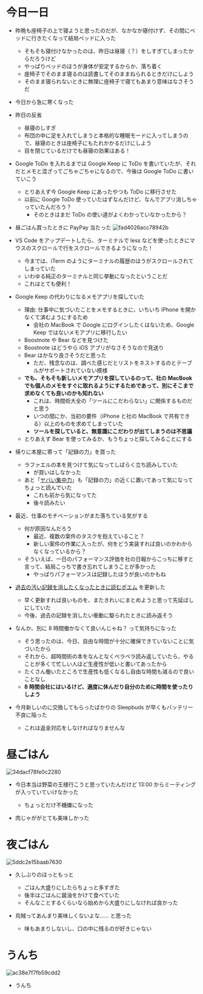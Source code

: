 # 今日一日
- 昨晩も座椅子の上で寝ようと思ったのだが、なかなか寝付けず、その間にベッドに行きたくなって結局ベッドに入った
    - そもそも寝付けなかったのは、昨日は昼寝（？）をしすぎてしまったからだろうけど
    - やっぱりベッドのほうが身体が安定するからか、落ち着く
    - 座椅子でそのまま寝るのは読書してそのままねられるときだけにしよう
    - そのまま寝られないときに無理に座椅子で寝てもあまり意味はなさそうだ

- 今日から急に寒くなった

- 昨日の反省
    - 昼寝のしすぎ
    - 布団の中に足を入れてしまうと本格的な睡眠モードに入ってしまうので、昼寝のときは座椅子にもたれかかるだけにしよう
    - 目を閉じているだけでも昼寝の効果はある！

- Google ToDo を入れるまでは Google Keep に ToDo を書いていたが、それだとメモと混ざってごちゃごちゃになるので、今後は Google ToDo に書いていこう
    - とりあえず今 Google Keep にあったやつも ToDo に移行させた
    - 以前に Google ToDo 使っていたはずなんだけど、なんでアプリ消しちゃっていたんだろう？
        - そのときはまだ ToDo の使い道がよくわかっていなかったから？

- 昼ごはん買ったときに PayPay 当たった
![fad4026acc78942b](https://noraworld.github.io/box-bulbasaur/2019/10/fad4026acc78942b.png)

- VS Code をアップデートしたら、ターミナルで less などを使ったときにマウスのスクロールで行をスクロールできるようになった！
    - 今までは、iTerm のようにターミナルの履歴のほうがスクロールされてしまっていた
    - いわゆる純正のターミナルと同じ挙動になったということだ
    - これはとても便利！

- Google Keep の代わりになるメモアプリを探していた
    - 理由: 仕事中に気づいたことをメモするときに、いちいち iPhone を開かなくて済むようにするため
        - 会社の MacBook で Google にログインしたくはないため、Google Keep ではないメモアプリに移行したい
    - Boostnote や Bear などを見つけた
    - Boostnote はどうやら iOS アプリがなさそうなので見送り
    - Bear はかなり良さそうだと思った
        - ただ、残念なのは、調べた感じだとリストをネストするのとテーブルがサポートされていない模様
    - **でも、そもそも新しいメモアプリを探しているのって、社の MacBook でも個人のメモをすぐに取れるようにするためであって、別にそこまで求めなくても良いのかも知れない**
        - これは、時間術大全の「ツールにこだわらない」に関係するものだと思う
        - いつの間にか、当初の要件（iPhone と社の MacBook で共有できる）以上のものを求めてしまっていた
        - **ツールを探していると、無意識にこだわりが出てしまうのは不思議**
    - とりあえず Bear を使ってみるか、もうちょっと探してみることにする

- 帰りに本屋に寄って「記録の力」を買った
    - ラファエルの本を見つけて気になってしばらく立ち読みしていた
        - が買いはしなかった
    - あと「[ヤバい集中力](https://www.amazon.co.jp/dp/B07X32TV1M)」も「記録の力」の近くに置いてあって気になってちょっと読んでいた
        - これも前から気になってた
        - 後々読みたい

- 最近、仕事のモチベーションがまた落ちている気がする
    - 何が原因なんだろう
        - 最近、複数の案件のタスクを抱えていること？
        - 新しい案件の作業に入ったが、何をどう実装すれば良いのかわからなくなっているから？
    - そういえば、一日のパフォーマンス評価を社の日報からこっちに移すと言って、結局こっちで書き忘れてしまうことが多かった
        - やっぱりパフォーマンスは記録したほうが良いのかもね

- [過去の汚い記録を消したくなったときに読むポエム](/2019/10/12#%E9%81%8E%E5%8E%BB%E3%81%AE%E6%B1%9A%E3%81%84%E8%A8%98%E9%8C%B2%E3%82%92%E6%B6%88%E3%81%97%E3%81%9F%E3%81%8F%E3%81%AA%E3%81%A3%E3%81%9F%E3%81%A8%E3%81%8D%E3%81%AB%E8%AA%AD%E3%82%80%E3%83%9D%E3%82%A8%E3%83%A0) を更新した
    - 早く更新すれば良いものを、またきれいにまとめようと思って先延ばしにしていた
    - 今後、過去の記録を消したい衝動に駆られたときに読み返そう

- なんか、別に 8 時間働かなくて良いんじゃね？ って気持ちになった
    - そう思ったのは、今日、自由な時間が十分に確保できていないことに気づいたから
    - それから、超時間術の本をなんとなくペラペラ読み返していたら、やることが多くて忙しい人ほど生産性が低いと書いてあったから
    - たくさん働いたところで生産性も低くなるし自由な時間も減るので良いことなし
    - **8 時間会社にはいるけど、適度に休んだり自分のために時間を使ったりしよう**

- 今月新しいのに交換してもらったばかりの Sleepbuds が早くもバッテリー不良に陥った
    - これは返金対応をしなければなりませんな

# 昼ごはん
![34dacf78fe0c2280](https://noraworld.github.io/box-bulbasaur/2019/10/34dacf78fe0c2280.jpg)

- 今日本当は野菜の王様行こうと思っていたんだけど 13:00 からミーティングが入っていていけなかった
    - ちょっとだけ不機嫌になった

- 肉じゃががとても美味しかった

# 夜ごはん
![5ddc2e15baab7630](https://noraworld.github.io/box-bulbasaur/2019/10/5ddc2e15baab7630.jpg)

- 久しぶりのほっともっと
    - ごはん大盛りにしたらちょっと多すぎた
    - 後半はごはんに醤油をかけて食べていた
    - そんなことするくらいなら始めから大盛りにしなければ良かった

- 烏賊ってあんまり美味しくないよな...... と思った
    - 味もあまりしないし、口の中に残るのが好きじゃない

# うんち
![ac38e7f7fb59cdd2](https://noraworld.github.io/box-bulbasaur/2019/10/ac38e7f7fb59cdd2.png)

- うんち
